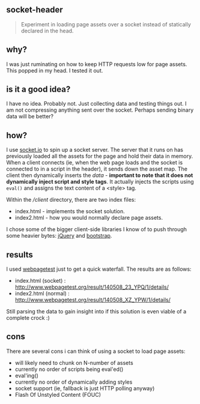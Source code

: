 socket-header
---
> Experiment in loading page assets over a socket instead of statically declared in the head.

why?
---
I was just ruminating on how to keep HTTP requests low for page assets. This popped in my head. I tested it out.

is it a good idea?
---
I have no idea. Probably not. Just collecting data and testing things out. I am not compressing anything sent over the socket. Perhaps sending binary data will be better?

how?
---
I use [socket.io](http://socket.io/) to spin up a socket server. The server that it runs on has previously loaded all the assets for the page and hold their data in memory. When a client connects (ie, when the web page loads and the socket is connected to in a script in the header), it sends down the asset map. The client then dynamically inserts the _data_ - __important to note that it does not dynamically inject script and style tags__. It actually injects the scripts using `eval()` and assigns the text content of a &lt;style&gt; tag.

Within the _/client_ directory, there are two index files:

* index.html - implements the socket solution.
* index2.html - how you would normally declare page assets.

I chose some of the bigger client-side libraries I know of to push through some heavier bytes: [jQuery](jquery.com) and [bootstrap](http://getbootstrap.com/).

results
---
I used [webpagetest](http://www.webpagetest.org/) just to get a quick waterfall. The results are as follows:

* index.html (socket) : http://www.webpagetest.org/result/140508_23_YPQ/1/details/
* index2.html (normal) : http://www.webpagetest.org/result/140508_XZ_YPW/1/details/

Still parsing the data to gain insight into if this solution is even viable of a complete crock :)

cons
---
There are several cons i can think of using a socket to load page assets:

* will likely need to chunk on N-number of assets
* currently no order of scripts being eval'ed()
* eval'ing()
* currently no order of dynamically adding styles
* socket support (ie, fallback is just HTTP polling anyway)
* Flash Of Unstyled Content (FOUC)
